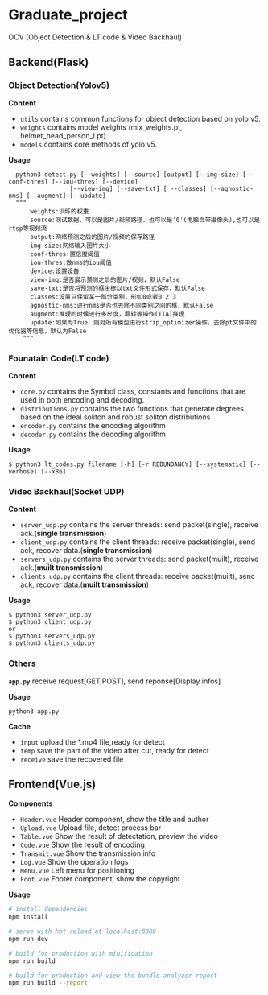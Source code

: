 # Graduate_project
OCV (Object Detection &amp; LT code &amp; Video Backhaul)

## Backend(Flask)

### Object Detection(Yolov5)

**Content**

* `utils` contains common functions for object detection based on yolo v5.
* `weights` contains model weights (mix_weights.pt, helmet_head_person_l.pt).
* `models` contains core methods of yolo v5.

**Usage** 

```
  python3 detect.py [--weights] [--source] [output] [--img-size] [--conf-thres] [--iou-thres] [--device] 
                 [--view-img] [--save-txt] [ --classes] [--agnostic-nms] [--augment] [--update]
  """
      weights:训练的权重
      source:测试数据，可以是图片/视频路径，也可以是'0'(电脑自带摄像头),也可以是rtsp等视频流
      output:网络预测之后的图片/视频的保存路径
      img-size:网络输入图片大小
      conf-thres:置信度阈值
      iou-thres:做nms的iou阈值
      device:设置设备
      view-img:是否展示预测之后的图片/视频，默认False
      save-txt:是否将预测的框坐标以txt文件形式保存，默认False
      classes:设置只保留某一部分类别，形如0或者0 2 3
      agnostic-nms:进行nms是否也去除不同类别之间的框，默认False
      augment:推理的时候进行多尺度，翻转等操作(TTA)推理
      update:如果为True，则对所有模型进行strip_optimizer操作，去除pt文件中的优化器等信息，默认为False
    """
```
### Founatain Code(LT code)

**Content**
* `core.py` contains the Symbol class, constants and functions that are used in both encoding and decoding.
* `distributions.py` contains the two functions that generate degrees based on the ideal soliton and robust soliton distributions
* `encoder.py` contains the encoding algorithm
* `decoder.py` contains the decoding algorithm

**Usage**
```
$ python3 lt_codes.py filename [-h] [-r REDUNDANCY] [--systematic] [--verbose] [--x86]
```

### Video Backhaul(Socket UDP)

**Content**
* `server_udp.py` contains the server threads: send packet(single), receive ack.(**single transmission**)
* `client_udp.py` contains the client threads: receive packet(single), send ack, recover data.(**single transmission**)
* `servers_udp.py` contains the server threads: send packet(muilt), receive ack.(**muilt transmission**)
* `clients_udp.py` contains the client threads: receive packet(muilt), senc ack, recover data.(**muilt transmission**)

**Usage**
```
$ python3 server_udp.py
$ python3 client_udp.py
or
$ python3 servers_udp.py
$ python3 clients_udp.py
```

### Others

**`app.py`** receive request[GET,POST], send reponse[Display infos]

**Usage**
```
python3 app.py
```

**Cache**
* `input` upload the *.mp4 file,ready for detect
* `temp` save the part of the video after cut, ready for detect
* `receive` save the recovered file


## Frontend(Vue.js)

**Components**
* `Header.vue` Header component, show the title and author
* `Upload.vue` Upload file, detect process bar
* `Table.vue` Show the result of detectation, preview the video
* `Code.vue` Show the result of encoding
* `Transmit.vue` Show the transmission info 
* `Log.vue` Show the operation logs
* `Menu.vue` Left menu for positioning
* `Foot.vue` Footer component, show the copyright

**Usage**
``` bash
# install dependencies
npm install

# serve with hot reload at localhost:8080
npm run dev

# build for production with minification
npm run build

# build for production and view the bundle analyzer report
npm run build --report
```
